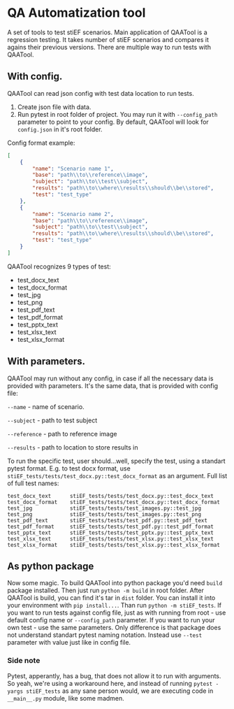 # QA Automatization tool

A set of tools to test stiEF scenarios. Main application of QAATool is a regression testing. It takes number of stiEF scenarios and compares it agains their previous versions.
There are multiple way to run tests with QAATool.
## With config.
QAATool can read json config with test data location to run tests.
1. Create json file with data.
2. Run pytest in root folder of project. You may run it with `--config_path` parameter to point to your config. By default, QAATool will look for `config.json` in it's root folder.

Config format example:
```json
[
    {
        "name": "Scenario name 1",
        "base": "path\\to\\reference\\image",
        "subject": "path\\to\\test\\subject",
        "results": "path\\to\\where\\results\\should\\be\\stored",
        "test": "test_type"
    },
    {
        "name": "Scenario name 2",
        "base": "path\\to\\reference\\image",
        "subject": "path\\to\\test\\subject",
        "results": "path\\to\\where\\results\\should\\be\\stored",
        "test": "test_type"
    }
]
```
QAATool recognizes 9 types of test:
* test_docx_text
* test_docx_format
* test_jpg
* test_png
* test_pdf_text
* test_pdf_format
* test_pptx_text
* test_xlsx_text
* test_xlsx_format

## With parameters.
QAATool may run without any config, in case if all the necessary data is provided with parameters. It's the same data, that is provided with config file:

`--name` - name of scenario.

`--subject` - path to test subject

`--reference` - path to reference image

`--results` - path to location to store results in

To run the specific test, user should...well, specify the test, using a standart pytest format. E.g. to test docx format, use `stiEF_tests/tests/test_docx.py::test_docx_format` as an argument. Full list of full test names:

    test_docx_text      stiEF_tests/tests/test_docx.py::test_docx_text
    test_docx_format    stiEF_tests/tests/test_docx.py::test_docx_format
    test_jpg            stiEF_tests/tests/test_images.py::test_jpg
    test_png            stiEF_tests/tests/test_images.py::test_png
    test_pdf_text       stiEF_tests/tests/test_pdf.py::test_pdf_text
    test_pdf_format     stiEF_tests/tests/test_pdf.py::test_pdf_format
    test_pptx_text      stiEF_tests/tests/test_pptx.py::test_pptx_text
    test_xlsx_text      stiEF_tests/tests/test_xlsx.py::test_xlsx_text
    test_xlsx_format    stiEF_tests/tests/test_xlsx.py::test_xlsx_format

## As python package
Now some magic. To build QAATool into python package you'd need `build` package installed. Then just run `python -m build` in root folder. After QAATool is build, you can find it's tar in `dist` folder. You can install it into your environment with `pip install...`. Than run `python -m stiEF_tests`. If you want to run tests against config file, just as with running from root - use default config name or `--config_path` parameter. If you want to run your own test - use the same parameters. Only difference is that package does not understand standart pytest naming notation. Instead use `--test` parameter with value just like in config file.
### Side note
Pytest, apperantly, has a bug, that does not allow it to run with arguments. So yeah, we're using a workaround here, and instead of running `pytest -yargs stiEF_tests` as any sane person would, we are executing code in `__main__.py` module, like some madmen.